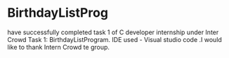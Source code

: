 # BirthdayListProg
 have successfully completed task 1 of  C developer internship under Inter Crowd  Task 1: BirthdayListProgram.    IDE used - Visual studio code .I would like to thank Intern Crowd te group.
